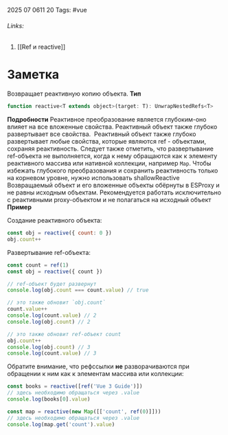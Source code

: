 2025 07 0611 20
Tags: #vue 
###### Links: 
1) [[Ref и reactive]]
# Заметка
Возвращает реактивную копию объекта.
**Тип**
```js
function reactive<T extends object>(target: T): UnwrapNestedRefs<T>
```
**Подробности**
Реактивное преобразование является глубоким-оно влияет на все вложенные свойства. Реактивный объект также глубоко развертывает все свойства.  Реактивный объект также глубоко развертывает любые свойства, которые являются ref - объектами, сохраняя реактивность.
Следует также отметить, что развертывание ref-объекта не выполняется, когда к нему обращаются как к элементу реактивного массива или нативной коллекции, например `Map`.
Чтобы избежать глубокого преобразования и сохранить реактивность только на корневом уровне, нужно использовать shallowReactive
Возвращаемый объект и его вложенные объекты обёрнуты в ESProxy и не равны исходным объектам. Рекомендуется работать исключительно с реактивными proxy-объектом и не полагаться на исходный объект
**Пример**

Создание реактивного объекта:
```js
const obj = reactive({ count: 0 })
obj.count++
```
Развертывание ref-объекта:
```js
const count = ref(1)
const obj = reactive({ count })

// ref-объект будет развернут
console.log(obj.count === count.value) // true

// это также обновит `obj.count`
count.value++
console.log(count.value) // 2
console.log(obj.count) // 2

// это также обновит ref-объект count
obj.count++
console.log(obj.count) // 3
console.log(count.value) // 3
```
Обратите внимание, что рефссылки **не** разворачиваются при обращении к ним как к элементам массива или коллекции:
```js
const books = reactive([ref('Vue 3 Guide')])
// здесь необходимо обращаться через .value
console.log(books[0].value)

const map = reactive(new Map([['count', ref(0)]]))
// здесь необходимо обращаться через .value
console.log(map.get('count').value)
```